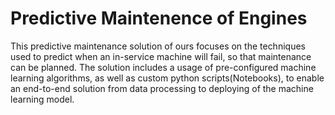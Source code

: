 # Predictive Maintenence of Engines

This predictive maintenance solution of ours focuses on the techniques used to predict when an in-service machine will fail, so that maintenance can be planned. The solution includes a usage of pre-configured machine learning algorithms, as well as custom python scripts(Notebooks), to enable an end-to-end solution from data processing to deploying of the machine learning model.


